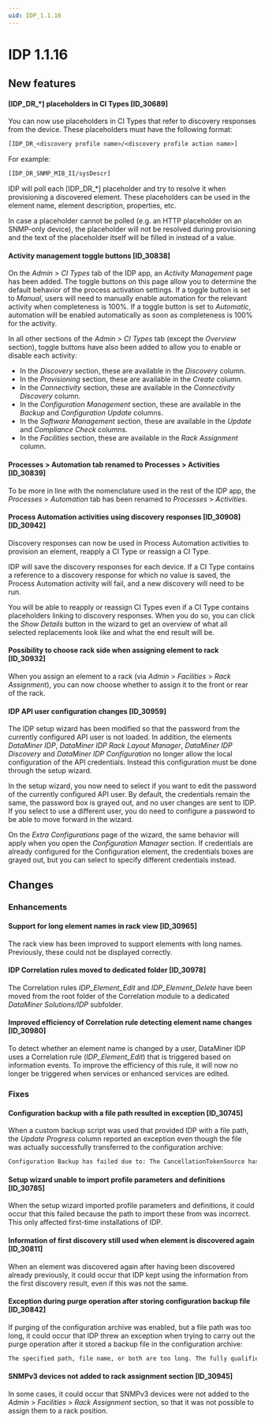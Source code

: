 ```yaml
---
uid: IDP_1.1.16
---
```


# IDP 1.1.16

## New features

#### \[IDP_DR\_\*\] placeholders in CI Types \[ID_30689\]

You can now use placeholders in CI Types that refer to discovery responses from the device. These placeholders must have the following format:

```txt
[IDP_DR_<discovery profile name>/<discovery profile action name>]
```

For example:

```txt
[IDP_DR_SNMP_MIB_II/sysDescr]
```

IDP will poll each \[IDP_DR\_\*\] placeholder and try to resolve it when provisioning a discovered element. These placeholders can be used in the element name, element description, properties, etc.

In case a placeholder cannot be polled (e.g. an HTTP placeholder on an SNMP-only device), the placeholder will not be resolved during provisioning and the text of the placeholder itself will be filled in instead of a value.

#### Activity management toggle buttons \[ID_30838\]

On the *Admin* > *CI Types* tab of the IDP app, an *Activity Management* page has been added. The toggle buttons on this page allow you to determine the default behavior of the process activation settings. If a toggle button is set to *Manual*, users will need to manually enable automation for the relevant activity when completeness is 100%. If a toggle button is set to *Automatic*, automation will be enabled automatically as soon as completeness is 100% for the activity.

In all other sections of the *Admin* > *CI Types* tab (except the *Overview* section), toggle buttons have also been added to allow you to enable or disable each activity:

- In the *Discovery* section, these are available in the *Discovery* column.
- In the *Provisioning* section, these are available in the *Create* column.
- In the *Connectivity* section, these are available in the *Connectivity Discovery* column.
- In the *Configuration Management* section, these are available in the *Backup* and *Configuration Update* columns.
- In the *Software Management* section, these are available in the *Update* and *Compliance Check* columns.
- In the *Facilities* section, these are available in the *Rack Assignment* column.

#### Processes \> Automation tab renamed to Processes \> Activities \[ID_30839\]

To be more in line with the nomenclature used in the rest of the IDP app, the *Processes* > *Automation* tab has been renamed to *Processes* > *Activities*.

#### Process Automation activities using discovery responses \[ID_30908\]\[ID_30942\]

Discovery responses can now be used in Process Automation activities to provision an element, reapply a CI Type or reassign a CI Type.

IDP will save the discovery responses for each device. If a CI Type contains a reference to a discovery response for which no value is saved, the Process Automation activity will fail, and a new discovery will need to be run.

You will be able to reapply or reassign CI Types even if a CI Type contains placeholders linking to discovery responses. When you do so, you can click the *Show Details* button in the wizard to get an overview of what all selected replacements look like and what the end result will be.

#### Possibility to choose rack side when assigning element to rack \[ID_30932\]

When you assign an element to a rack (via *Admin* > *Facilities* > *Rack Assignment*), you can now choose whether to assign it to the front or rear of the rack.

#### IDP API user configuration changes \[ID_30959\]

The IDP setup wizard has been modified so that the password from the currently configured API user is not loaded. In addition, the elements *DataMiner IDP*, *DataMiner IDP Rack Layout* *Manager*, *DataMiner IDP Discovery* and *DataMiner IDP Configuration* no longer allow the local configuration of the API credentials. Instead this configuration must be done through the setup wizard.

In the setup wizard, you now need to select if you want to edit the password of the currently configured API user. By default, the credentials remain the same, the password box is grayed out, and no user changes are sent to IDP. If you select to use a different user, you do need to configure a password to be able to move forward in the wizard.

On the *Extra Configurations* page of the wizard, the same behavior will apply when you open the *Configuration Manager* section. If credentials are already configured for the Configuration element, the credentials boxes are grayed out, but you can select to specify different credentials instead.

## Changes

### Enhancements

#### Support for long element names in rack view \[ID_30965\]

The rack view has been improved to support elements with long names. Previously, these could not be displayed correctly.

#### IDP Correlation rules moved to dedicated folder \[ID_30978\]

The Correlation rules *IDP_Element_Edit* and *IDP_Element_Delete* have been moved from the root folder of the Correlation module to a dedicated *DataMiner Solutions/IDP* subfolder.

#### Improved efficiency of Correlation rule detecting element name changes \[ID_30980\]

To detect whether an element name is changed by a user, DataMiner IDP uses a Correlation rule (*IDP_Element_Edit*) that is triggered based on information events. To improve the efficiency of this rule, it will now no longer be triggered when services or enhanced services are edited.

### Fixes

#### Configuration backup with a file path resulted in exception \[ID_30745\]

When a custom backup script was used that provided IDP with a file path, the *Update Progress* column reported an exception even though the file was actually successfully transferred to the configuration archive:

```txt
Configuration Backup has failed due to: The CancellationTokenSource has been disposed.
```

#### Setup wizard unable to import profile parameters and definitions \[ID_30785\]

When the setup wizard imported profile parameters and definitions, it could occur that this failed because the path to import these from was incorrect. This only affected first-time installations of IDP.

#### Information of first discovery still used when element is discovered again \[ID_30811\]

When an element was discovered again after having been discovered already previously, it could occur that IDP kept using the information from the first discovery result, even if this was not the same.

#### Exception during purge operation after storing configuration backup file \[ID_30842\]

If purging of the configuration archive was enabled, but a file path was too long, it could occur that IDP threw an exception when trying to carry out the purge operation after it stored a backup file in the configuration archive:

```txt
The specified path, file name, or both are too long. The fully qualified file name must be less than 260 characters, and the directory name must be less than 248 characters.
```

#### SNMPv3 devices not added to rack assignment section \[ID_30945\]

In some cases, it could occur that SNMPv3 devices were not added to the *Admin* > *Facilities* > *Rack Assignment* section, so that it was not possible to assign them to a rack position.
